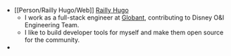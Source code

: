 - [[Person/Railly Hugo/Web]] [Railly Hugo](https://www.railly.dev/)
	- I work as a full-stack engineer at [Globant](https://www.globant.com/), contributing to Disney O&I Engineering Team.
	- I like to build developer tools for myself and make them open source for the community.
-